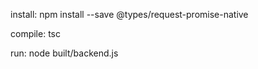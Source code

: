 install:
npm install --save @types/request-promise-native

compile:
tsc

run:
node built/backend.js
